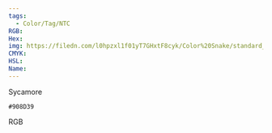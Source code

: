 ```yaml
---
tags:
  - Color/Tag/NTC
RGB:
Hex:
img: https://filedn.com/l0hpzxl1f01yT7GHxtF8cyk/Color%20Snake/standard_csv_to_svg/908D39.svg
CMYK:
HSL:
Name:
---
```

Sycamore
```palette
#908D39
```
RGB
